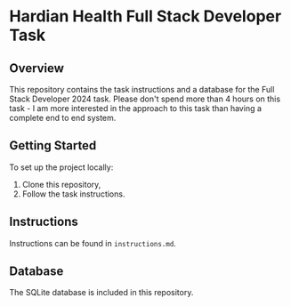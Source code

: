 # Hardian Health Full Stack Developer Task

## Overview
This repository contains the task instructions and a database for the Full Stack Developer 2024 task. Please don't spend more than 4 hours on this task - I am more interested in the approach to this task than having a complete end to end system.

## Getting Started
To set up the project locally:
1. Clone this repository,
2. Follow the task instructions.

## Instructions
Instructions can be found in `instructions.md`.

## Database
The SQLite database is included in this repository.
